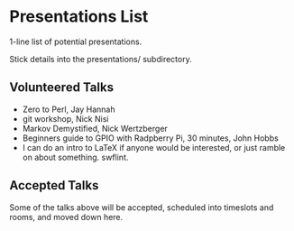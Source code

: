 Presentations List
==================

1-line list of potential presentations.

Stick details into the presentations/ subdirectory.

Volunteered Talks
-----------------

* Zero to Perl, Jay Hannah
* git workshop, Nick Nisi
* Markov Demystified, Nick Wertzberger
* Beginners guide to GPIO with Radpberry Pi, 30 minutes, John Hobbs
* I can do an intro to LaTeX if anyone would be interested, or just ramble on about something. swflint.

Accepted Talks
--------------

Some of the talks above will be accepted, scheduled into timeslots and rooms, and moved down here.



